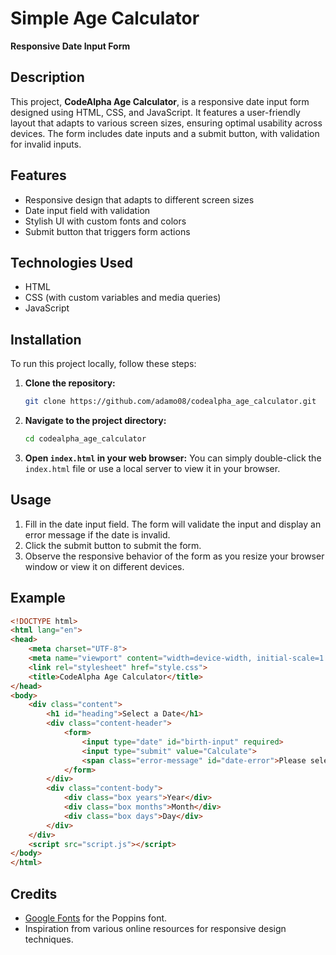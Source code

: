 
# Simple Age Calculator

**Responsive Date Input Form**

## Description

This project, **CodeAlpha Age Calculator**, is a responsive date input form designed using HTML, CSS, and JavaScript. It features a user-friendly layout that adapts to various screen sizes, ensuring optimal usability across devices. The form includes date inputs and a submit button, with validation for invalid inputs.

## Features

- Responsive design that adapts to different screen sizes
- Date input field with validation
- Stylish UI with custom fonts and colors
- Submit button that triggers form actions

## Technologies Used

- HTML
- CSS (with custom variables and media queries)
- JavaScript

## Installation

To run this project locally, follow these steps:

1. **Clone the repository:**
   ```bash
   git clone https://github.com/adamo08/codealpha_age_calculator.git
   ```

2. **Navigate to the project directory:**
   ```bash
   cd codealpha_age_calculator
   ```

3. **Open `index.html` in your web browser:**
   You can simply double-click the `index.html` file or use a local server to view it in your browser.

## Usage

1. Fill in the date input field. The form will validate the input and display an error message if the date is invalid.
2. Click the submit button to submit the form.
3. Observe the responsive behavior of the form as you resize your browser window or view it on different devices.

## Example

```html
<!DOCTYPE html>
<html lang="en">
<head>
    <meta charset="UTF-8">
    <meta name="viewport" content="width=device-width, initial-scale=1.0">
    <link rel="stylesheet" href="style.css">
    <title>CodeAlpha Age Calculator</title>
</head>
<body>
    <div class="content">
        <h1 id="heading">Select a Date</h1>
        <div class="content-header">
            <form>
                <input type="date" id="birth-input" required>
                <input type="submit" value="Calculate">
                <span class="error-message" id="date-error">Please select a valid date</span>
            </form>
        </div>
        <div class="content-body">
            <div class="box years">Year</div>
            <div class="box months">Month</div>
            <div class="box days">Day</div>
        </div>
    </div>
    <script src="script.js"></script>
</body>
</html>
```

## Credits

- [Google Fonts](https://fonts.google.com/) for the Poppins font.
- Inspiration from various online resources for responsive design techniques.
